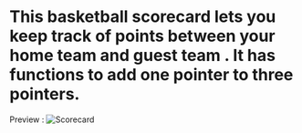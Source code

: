 # This basketball scorecard lets you keep track of points between your home team and guest team . It has functions to add one pointer to three pointers.
Preview : 
![Scorecard](https://github.com/subbuwu/Javascript-Beginner-Projects/assets/101008478/17a422ba-f5ae-47e7-bb44-a01670ec32d3)
